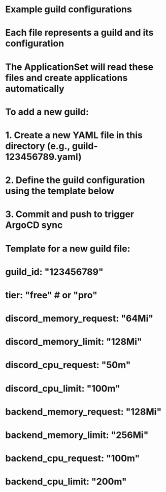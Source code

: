# Example guild configurations
# Each file represents a guild and its configuration
# The ApplicationSet will read these files and create applications automatically

# To add a new guild:
# 1. Create a new YAML file in this directory (e.g., guild-123456789.yaml)
# 2. Define the guild configuration using the template below
# 3. Commit and push to trigger ArgoCD sync

# Template for a new guild file:
# guild_id: "123456789"
# tier: "free"  # or "pro"
# discord_memory_request: "64Mi"
# discord_memory_limit: "128Mi"
# discord_cpu_request: "50m"
# discord_cpu_limit: "100m"
# backend_memory_request: "128Mi"
# backend_memory_limit: "256Mi"
# backend_cpu_request: "100m"
# backend_cpu_limit: "200m"
